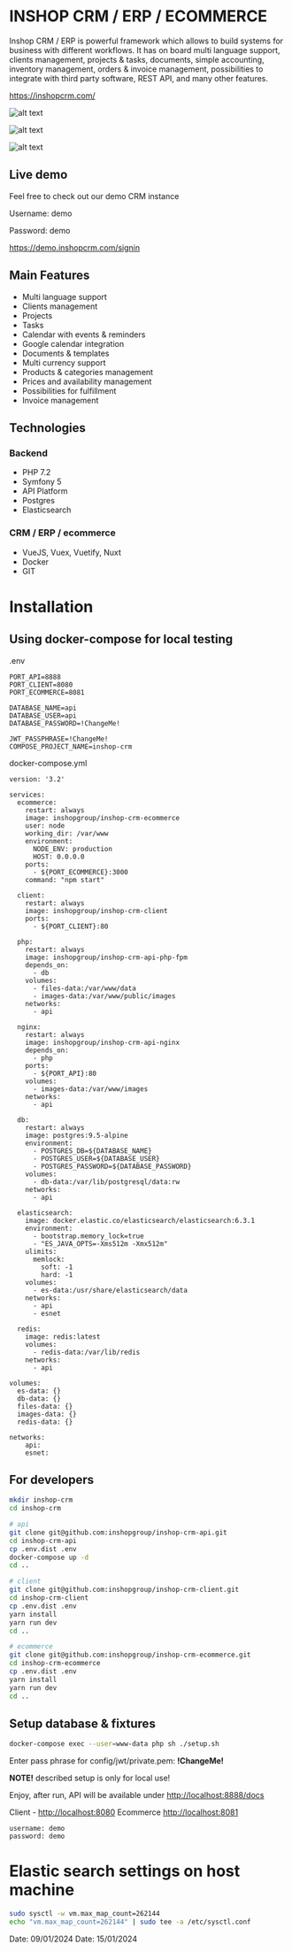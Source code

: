 # INSHOP CRM / ERP / ECOMMERCE

Inshop CRM / ERP is powerful framework which allows to build systems for business with different workflows.
It has on board multi language support, clients management, projects & tasks, documents, simple accounting, inventory management, 
orders & invoice management, possibilities to integrate with third party software, REST API, and many other features.

https://inshopcrm.com/

![alt text](https://inshopcrm.com/static/vuetify/signin.png "Inshop CRM login page")

![alt text](https://inshopcrm.com/static/vuetify/dashboard.png "Inshop CRM login dashboard with charts")

![alt text](https://inshopcrm.com/static/vuetify/calendar.png "Inshop CRM login dashboard with charts")

## Live demo
Feel free to check out our demo CRM instance

Username: demo

Password: demo

https://demo.inshopcrm.com/signin


## Main Features

 * Multi language support
 * Clients management
 * Projects
 * Tasks
 * Calendar with events & reminders
 * Google calendar integration
 * Documents & templates
 * Multi currency support
 * Products & categories management
 * Prices and availability management
 * Possibilities for fulfillment
 * Invoice management

## Technologies

### Backend
 - PHP 7.2
 - Symfony 5
 - API Platform
 - Postgres
 - Elasticsearch
 
### CRM / ERP / ecommerce
 - VueJS, Vuex, Vuetify, Nuxt
 - Docker
 - GIT


# Installation

## Using docker-compose for local testing

.env
```dotenv
PORT_API=8888
PORT_CLIENT=8080
PORT_ECOMMERCE=8081

DATABASE_NAME=api
DATABASE_USER=api
DATABASE_PASSWORD=!ChangeMe!

JWT_PASSPHRASE=!ChangeMe!
COMPOSE_PROJECT_NAME=inshop-crm
```

docker-compose.yml

```
version: '3.2'

services:
  ecommerce:
    restart: always
    image: inshopgroup/inshop-crm-ecommerce
    user: node
    working_dir: /var/www
    environment:
      NODE_ENV: production
      HOST: 0.0.0.0
    ports:
      - ${PORT_ECOMMERCE}:3000
    command: "npm start"

  client:
    restart: always
    image: inshopgroup/inshop-crm-client
    ports:
      - ${PORT_CLIENT}:80

  php:
    restart: always
    image: inshopgroup/inshop-crm-api-php-fpm
    depends_on:
      - db
    volumes:
      - files-data:/var/www/data
      - images-data:/var/www/public/images
    networks:
      - api

  nginx:
    restart: always
    image: inshopgroup/inshop-crm-api-nginx
    depends_on:
      - php
    ports:
      - ${PORT_API}:80
    volumes:
      - images-data:/var/www/images
    networks:
      - api

  db:
    restart: always
    image: postgres:9.5-alpine
    environment:
      - POSTGRES_DB=${DATABASE_NAME}
      - POSTGRES_USER=${DATABASE_USER}
      - POSTGRES_PASSWORD=${DATABASE_PASSWORD}
    volumes:
      - db-data:/var/lib/postgresql/data:rw
    networks:
      - api

  elasticsearch:
    image: docker.elastic.co/elasticsearch/elasticsearch:6.3.1
    environment:
      - bootstrap.memory_lock=true
      - "ES_JAVA_OPTS=-Xms512m -Xmx512m"
    ulimits:
      memlock:
        soft: -1
        hard: -1
    volumes:
      - es-data:/usr/share/elasticsearch/data
    networks:
      - api
      - esnet

  redis:
    image: redis:latest
    volumes:
      - redis-data:/var/lib/redis
    networks:
      - api
      
volumes:
  es-data: {}
  db-data: {}
  files-data: {}
  images-data: {}
  redis-data: {}

networks:
    api:
    esnet:

```

## For developers

```bash
mkdir inshop-crm
cd inshop-crm

# api
git clone git@github.com:inshopgroup/inshop-crm-api.git
cd inshop-crm-api
cp .env.dist .env
docker-compose up -d
cd ..

# client
git clone git@github.com:inshopgroup/inshop-crm-client.git
cd inshop-crm-client
cp .env.dist .env
yarn install
yarn run dev
cd ..

# ecommerce
git clone git@github.com:inshopgroup/inshop-crm-ecommerce.git
cd inshop-crm-ecommerce
cp .env.dist .env
yarn install
yarn run dev
cd ..
```

## Setup database & fixtures

```bash
docker-compose exec --user=www-data php sh ./setup.sh
```

Enter pass phrase for config/jwt/private.pem: **!ChangeMe!**  

**NOTE!** described setup is only for local use!

Enjoy, after run, API will be available under [http://localhost:8888/docs](http://localhost:8888/docs)

Client - [http://localhost:8080](http://localhost:8080)
Ecommerce [http://localhost:8081](http://localhost:8081)

```
username: demo
password: demo
```

# Elastic search settings on host machine

```bash
sudo sysctl -w vm.max_map_count=262144
echo "vm.max_map_count=262144" | sudo tee -a /etc/sysctl.conf
```
Date: 09/01/2024
Date: 15/01/2024

